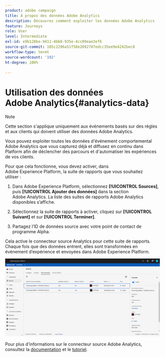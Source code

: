 ```yaml
---
product: adobe campaign
title: À propos des données Adobe Analytics
description: Découvrez comment exploiter les données Adobe Analytics
feature: Journeys
role: User
level: Intermediate
exl-id: e9b128be-9411-4b68-935e-4cc09eae3ef6
source-git-commit: 185c2296a51f58e2092787edcc35ee9e4242bec8
workflow-type: tm+mt
source-wordcount: '192'
ht-degree: 100%

---
```


# Utilisation des données Adobe Analytics{#analytics-data}

>[!NOTE]
>
>Cette section s&#39;applique uniquement aux événements basés sur des règles et aux clients qui doivent utiliser des données Adobe Analytics.

Vous pouvez exploiter toutes les données d&#39;événement comportemental Adobe Analytics que vous capturez déjà et diffusez en continu dans Platform afin de déclencher des parcours et d&#39;automatiser les expériences de vos clients.

Pour que cela fonctionne, vous devez activer, dans Adobe Experience Platform, la suite de rapports que vous souhaitez utiliser :

1. Dans Adobe Experience Platform, sélectionnez **[!UICONTROL Sources]**, puis **[!UICONTROL Ajouter des données]** dans la section Adobe Analytics. La liste des suites de rapports Adobe Analytics disponibles s’affiche.

1. Sélectionnez la suite de rapports à activer, cliquez sur **[!UICONTROL Suivant]** et sur **[!UICONTROL Terminer]**.

1. Partagez l’ID de données source avec votre point de contact de programme Alpha.

Cela active le connecteur source Analytics pour cette suite de rapports. Chaque fois que des données entrent, elles sont transformées en événement d’expérience et envoyées dans Adobe Experience Platform.

![](../assets/alpha-event9.png)

Pour plus d’informations sur le connecteur source Adobe Analytics, consultez la [documentation](https://experienceleague.adobe.com/docs/experience-platform/sources/connectors/adobe-applications/analytics.html?lang=fr) et le [tutoriel](https://experienceleague.adobe.com/docs/experience-platform/sources/ui-tutorials/create/adobe-applications/analytics.html?lang=fr).
